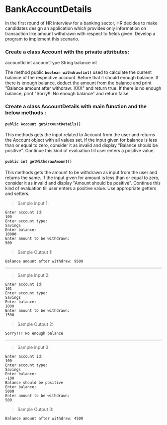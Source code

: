 # BankAccountDetails

In the first round of HR interview for a banking sector,  HR decides to make candidates design an application which provides only  information on transaction like amount withdrawn with respect to fields given. Develop a program to implement this scenario. 

### Create a class Account with the private attributes: 

accountId  int
accountType String 
balance int

The method public **`boolean withdraw(int)`** used  to calculate the current balance of the respective account. Before that it should enough balance.  If there is enough balance, deduct the amount from the balance and print "Balance amount after withdraw: XXX" and return true.  If there is no enough balance, print "Sorry!!! No enough balance" and return false. 

### Create a class AccountDetails with main function and the below methods :

#### **`public Account getAccountDetails()`**  

This methods gets the input related to Account from the user and returns the Account object with all values set.  If the input given for balance is less than or equal to zero, consider it as invalid and display "Balance should be positive". Continue this kind of evaluation till user enters a positive value.

#### **`public int getWithdrawAmount()`**

This methods gets the amount to be withdrawn as input from the user and returns the same.  If the input given for amount is less than or equal to zero, consider it as invalid and display "Amount should be positive". Continue this kind of evaluation till user enters a positive value.
Use appropriate getters and setters.

> Sample input 1:

    Enter account id:
    100
    Enter account type:
    Savings
    Enter balance:
    10000
    Enter amount to be withdrawn:
    500

> Sample Output 1:

    Balance amount after withdraw: 9500

---

> Sample input 2:
    
    Enter account id:
    101
    Enter account type:
    Savings
    Enter balance:
    1000
    Enter amount to be withdrawn:
    1500

> Sample Output 2:

    Sorry!!! No enough balance

---

> Sample input 3:

    Enter account id:
    100
    Enter account type:
    Savings
    Enter balance:
    -100
    Balance should be positive
    Enter balance:
    5000
    Enter amount to be withdrawn:
    500

> Sample Output 3:

    Balance amount after withdraw: 4500

